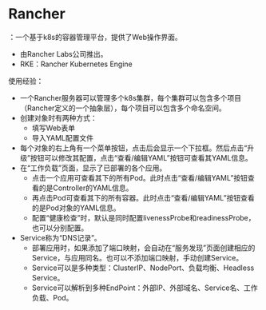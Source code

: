 # Rancher

：一个基于k8s的容器管理平台，提供了Web操作界面。
- 由Rancher Labs公司推出。
- RKE：Rancher Kubernetes Engine

使用经验：
- 一个Rancher服务器可以管理多个k8s集群，每个集群可以包含多个项目（Rancher定义的一个抽象层），每个项目可以包含多个命名空间。
- 创建对象时有两种方式：
  - 填写Web表单
  - 导入YAML配置文件
- 每个对象的右上角有一个菜单按钮，点击后会显示一个下拉框。然后点击“升级”按钮可以修改其配置，点击“查看/编辑YAML”按钮可查看其YAML信息。
- 在“工作负载”页面，显示了已部署的各个应用。
  - 点击一个应用可查看其下的所有Pod。此时点击“查看/编辑YAML”按钮查看的是Controller的YAML信息。
  - 再点击Pod可查看其下的所有容器。此时点击“查看/编辑YAML”按钮查看的是Pod对象的YAML信息。
  - 配置“健康检查”时，默认是同时配置livenessProbe和readinessProbe，也可以分别配置。
- Service称为“DNS记录”。
  - 部署应用时，如果添加了端口映射，会自动在“服务发现”页面创建相应的Service，与应用同名。也可以不添加端口映射，手动创建Service。
  - Service可以是多种类型：ClusterIP、NodePort、负载均衡、Headless Service。
  - Service可以解析到多种EndPoint：外部IP、外部域名、Service名、工作负载、Pod。
